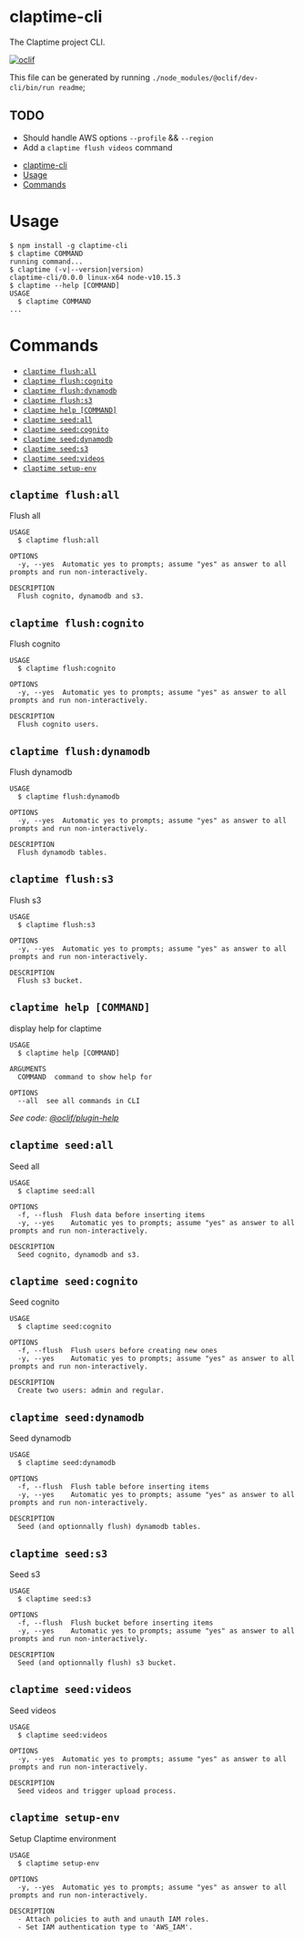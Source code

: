 # claptime-cli

The Claptime project CLI.

[![oclif](https://img.shields.io/badge/cli-oclif-brightgreen.svg)](https://oclif.io)

This file can be generated by running `./node_modules/@oclif/dev-cli/bin/run readme`;

## TODO

* Should handle AWS options `--profile` && `--region`
* Add a `claptime flush videos` command

<!-- toc -->
* [claptime-cli](#claptime-cli)
* [Usage](#usage)
* [Commands](#commands)
<!-- tocstop -->

# Usage

<!-- usage -->
```sh-session
$ npm install -g claptime-cli
$ claptime COMMAND
running command...
$ claptime (-v|--version|version)
claptime-cli/0.0.0 linux-x64 node-v10.15.3
$ claptime --help [COMMAND]
USAGE
  $ claptime COMMAND
...
```
<!-- usagestop -->

# Commands

<!-- commands -->
* [`claptime flush:all`](#claptime-flushall)
* [`claptime flush:cognito`](#claptime-flushcognito)
* [`claptime flush:dynamodb`](#claptime-flushdynamodb)
* [`claptime flush:s3`](#claptime-flushs3)
* [`claptime help [COMMAND]`](#claptime-help-command)
* [`claptime seed:all`](#claptime-seedall)
* [`claptime seed:cognito`](#claptime-seedcognito)
* [`claptime seed:dynamodb`](#claptime-seeddynamodb)
* [`claptime seed:s3`](#claptime-seeds3)
* [`claptime seed:videos`](#claptime-seedvideos)
* [`claptime setup-env`](#claptime-setup-env)

## `claptime flush:all`

Flush all

```
USAGE
  $ claptime flush:all

OPTIONS
  -y, --yes  Automatic yes to prompts; assume "yes" as answer to all prompts and run non-interactively.

DESCRIPTION
  Flush cognito, dynamodb and s3.
```

## `claptime flush:cognito`

Flush cognito

```
USAGE
  $ claptime flush:cognito

OPTIONS
  -y, --yes  Automatic yes to prompts; assume "yes" as answer to all prompts and run non-interactively.

DESCRIPTION
  Flush cognito users.
```

## `claptime flush:dynamodb`

Flush dynamodb

```
USAGE
  $ claptime flush:dynamodb

OPTIONS
  -y, --yes  Automatic yes to prompts; assume "yes" as answer to all prompts and run non-interactively.

DESCRIPTION
  Flush dynamodb tables.
```

## `claptime flush:s3`

Flush s3

```
USAGE
  $ claptime flush:s3

OPTIONS
  -y, --yes  Automatic yes to prompts; assume "yes" as answer to all prompts and run non-interactively.

DESCRIPTION
  Flush s3 bucket.
```

## `claptime help [COMMAND]`

display help for claptime

```
USAGE
  $ claptime help [COMMAND]

ARGUMENTS
  COMMAND  command to show help for

OPTIONS
  --all  see all commands in CLI
```

_See code: [@oclif/plugin-help](https://github.com/oclif/plugin-help/blob/v2.2.0/src/commands/help.ts)_

## `claptime seed:all`

Seed all

```
USAGE
  $ claptime seed:all

OPTIONS
  -f, --flush  Flush data before inserting items
  -y, --yes    Automatic yes to prompts; assume "yes" as answer to all prompts and run non-interactively.

DESCRIPTION
  Seed cognito, dynamodb and s3.
```

## `claptime seed:cognito`

Seed cognito

```
USAGE
  $ claptime seed:cognito

OPTIONS
  -f, --flush  Flush users before creating new ones
  -y, --yes    Automatic yes to prompts; assume "yes" as answer to all prompts and run non-interactively.

DESCRIPTION
  Create two users: admin and regular.
```

## `claptime seed:dynamodb`

Seed dynamodb

```
USAGE
  $ claptime seed:dynamodb

OPTIONS
  -f, --flush  Flush table before inserting items
  -y, --yes    Automatic yes to prompts; assume "yes" as answer to all prompts and run non-interactively.

DESCRIPTION
  Seed (and optionnally flush) dynamodb tables.
```

## `claptime seed:s3`

Seed s3

```
USAGE
  $ claptime seed:s3

OPTIONS
  -f, --flush  Flush bucket before inserting items
  -y, --yes    Automatic yes to prompts; assume "yes" as answer to all prompts and run non-interactively.

DESCRIPTION
  Seed (and optionnally flush) s3 bucket.
```

## `claptime seed:videos`

Seed videos

```
USAGE
  $ claptime seed:videos

OPTIONS
  -y, --yes  Automatic yes to prompts; assume "yes" as answer to all prompts and run non-interactively.

DESCRIPTION
  Seed videos and trigger upload process.
```

## `claptime setup-env`

Setup Claptime environment

```
USAGE
  $ claptime setup-env

OPTIONS
  -y, --yes  Automatic yes to prompts; assume "yes" as answer to all prompts and run non-interactively.

DESCRIPTION
  - Attach policies to auth and unauth IAM roles.
  - Set IAM authentication type to 'AWS_IAM'.
```
<!-- commandsstop -->
